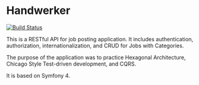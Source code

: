 # Handwerker

[![Build Status](https://travis-ci.org/EresDev/Handwerker.svg?branch=master)](https://travis-ci.org/EresDev/Handwerker)


This is a RESTful API for job posting application. It includes authentication, authorization, internationalization, and CRUD for Jobs with Categories. 

The purpose of the application was to practice Hexagonal Architecture, Chicago Style Test-driven development, and CQRS.

It is based on Symfony 4.

